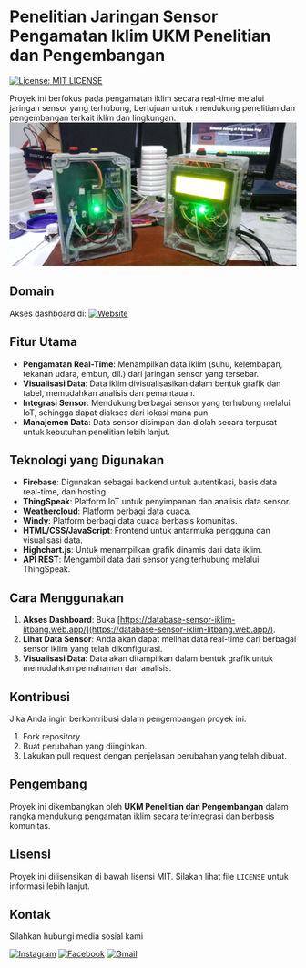 # Penelitian Jaringan Sensor Pengamatan Iklim UKM Penelitian dan Pengembangan
[![License: MIT LICENSE](https://img.shields.io/badge/License-MIT%20License-orange.svg)](https://opensource.org/license/mit) 

Proyek ini berfokus pada pengamatan iklim secara real-time melalui jaringan sensor yang terhubung, bertujuan untuk mendukung penelitian dan pengembangan terkait iklim dan lingkungan.
![](Doc/IMG20231014184921.jpg)
## Domain
Akses dashboard di: [![Website](https://img.shields.io/badge/Website-Dashboard%20Stasiun%20Iklim-blue?style=flat-square&logo=google-chrome)](https://database-sensor-iklim-litbang.web.app/)

## Fitur Utama
- **Pengamatan Real-Time**: Menampilkan data iklim (suhu, kelembapan, tekanan udara, embun, dll.) dari jaringan sensor yang tersebar.
- **Visualisasi Data**: Data iklim divisualisasikan dalam bentuk grafik dan tabel, memudahkan analisis dan pemantauan.
- **Integrasi Sensor**: Mendukung berbagai sensor yang terhubung melalui IoT, sehingga dapat diakses dari lokasi mana pun.
- **Manajemen Data**: Data sensor disimpan dan diolah secara terpusat untuk kebutuhan penelitian lebih lanjut.

## Teknologi yang Digunakan
- **Firebase**: Digunakan sebagai backend untuk autentikasi, basis data real-time, dan hosting.
- **ThingSpeak**: Platform IoT untuk penyimpanan dan analisis data sensor.
- **Weathercloud**: Platform berbagi data cuaca.
- **Windy**: Platform berbagi data cuaca berbasis komunitas.
- **HTML/CSS/JavaScript**: Frontend untuk antarmuka pengguna dan visualisasi data.
- **Highchart.js**: Untuk menampilkan grafik dinamis dari data iklim.
- **API REST**: Mengambil data dari sensor yang terhubung melalui ThingSpeak.

## Cara Menggunakan
1. **Akses Dashboard**: Buka [https://database-sensor-iklim-litbang.web.app/](https://database-sensor-iklim-litbang.web.app/).
2. **Lihat Data Sensor**: Anda akan dapat melihat data real-time dari berbagai sensor iklim yang telah dikonfigurasi.
3. **Visualisasi Data**: Data akan ditampilkan dalam bentuk grafik untuk memudahkan pemahaman dan analisis.

## Kontribusi
Jika Anda ingin berkontribusi dalam pengembangan proyek ini:
1. Fork repository.
2. Buat perubahan yang diinginkan.
3. Lakukan pull request dengan penjelasan perubahan yang telah dibuat.

## Pengembang
Proyek ini dikembangkan oleh **UKM Penelitian dan Pengembangan** dalam rangka mendukung pengamatan iklim secara terintegrasi dan berbasis komunitas.

## Lisensi
Proyek ini dilisensikan di bawah lisensi MIT. Silakan lihat file `LICENSE` untuk informasi lebih lanjut.

## Kontak
Silahkan hubungi media sosial kami

[![Instagram](https://img.shields.io/badge/Instagram-E4405F?style=for-the-badge&logo=instagram&logoColor=white)](https://www.instagram.com/ppkormawa.ukmlitbang.upb)
[![Facebook](https://img.shields.io/badge/Facebook-1877F2?style=for-the-badge&logo=facebook&logoColor=white)](https://www.facebook.com/yourusername)
[![Gmail](https://img.shields.io/badge/Gmail-D14836?style=for-the-badge&logo=gmail&logoColor=white)](mailto:ppkormawalitbang01@gmail.com)

